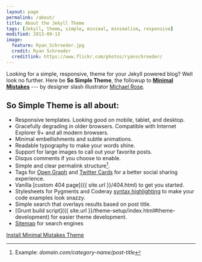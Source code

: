 ```yaml
---
layout: page
permalink: /about/
title: About the Jekyll Theme
tags: [Jekyll, theme, simple, minimal, minimalism, responsive]
modified: 2013-09-13
image:
  feature: Ryan_Schroeder.jpg
  credit: Ryan Schroeder
  creditlink: https://www.flickr.com/photos/ryanschroeder/
---
```


Looking for a simple, responsive, theme for your Jekyll powered blog? Well look no further. Here be **So Simple Theme**, the followup to [**Minimal Mistakes**](http://mmistakes.github.io/minimal-mistakes) --- by designer slash illustrator [Michael Rose](http://mademistakes).

## So Simple Theme is all about:

* Responsive templates. Looking good on mobile, tablet, and desktop.
* Gracefully degrading in older browsers. Compatible with Internet Explorer 9+ and all modern browsers.
* Minimal embellishments and subtle animations. 
* Readable typography to make your words shine.
* Support for large images to call out your favorite posts.
* Disqus comments if you choose to enable.
* Simple and clear permalink structure[^1].
* Tags for [Open Graph](https://developers.facebook.com/docs/opengraph/) and [Twitter Cards](https://dev.twitter.com/docs/cards) for a better social sharing experience.
* Vanilla [custom 404 page]({{ site.url }}/404.html) to get you started.
* Stylesheets for Pygments and Coderay [syntax highlighting](http://mmistakes.github.io/articles/so-simple-theme/code-highlighting-post/) to make your code examples look snazzy.
* Simple search that overlays results based on post title.
* [Grunt build script]({{ site.url }}/theme-setup/index.html#theme-development) for easier theme development.
* [Sitemap](https://github.com/mmistakes/so-simple-theme/blob/master/sitemap.xml) for search engines

<a markdown="0" href="{{ site.url }}/theme-setup" class="btn">Install Minimal Mistakes Theme</a>

[^1]: Example: *domain.com/category-name/post-title*